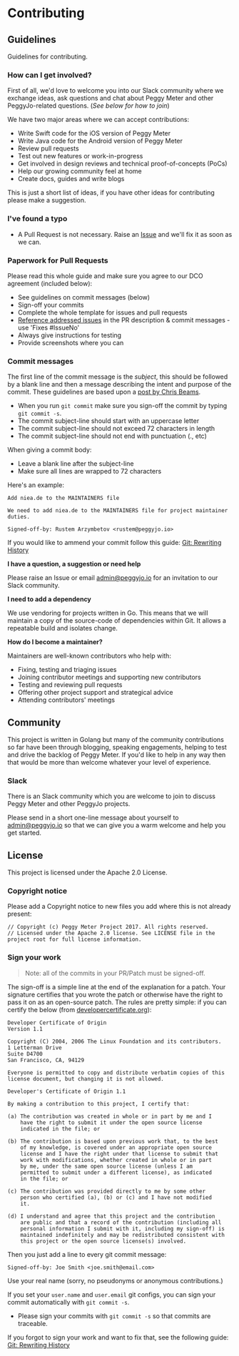 # Contributing

## Guidelines

Guidelines for contributing.

### How can I get involved?

First of all, we'd love to welcome you into our Slack community where we exchange ideas, ask questions and chat about Peggy Meter and other PeggyJo-related questions. (*See below for how to join*)

We have two major areas where we can accept contributions:

* Write Swift code for the iOS version of Peggy Meter
* Write Java code for the Android version of Peggy Meter
* Review pull requests
* Test out new features or work-in-progress
* Get involved in design reviews and technical proof-of-concepts (PoCs)
* Help our growing community feel at home
* Create docs, guides and write blogs

This is just a short list of ideas, if you have other ideas for contributing please make a suggestion.

### I've found a typo

* A Pull Request is not necessary. Raise an [Issue](https://github.com/rustema/peggy-meter/issues) and we'll fix it as soon as we can. 

### Paperwork for Pull Requests

Please read this whole guide and make sure you agree to our DCO agreement (included below):

* See guidelines on commit messages (below)
* Sign-off your commits
* Complete the whole template for issues and pull requests
* [Reference addressed issues](https://help.github.com/articles/closing-issues-using-keywords/) in the PR description & commit messages - use 'Fixes #IssueNo' 
* Always give instructions for testing
* Provide screenshots where you can

### Commit messages

The first line of the commit message is the *subject*, this should be followed by a blank line and then a message describing the intent and purpose of the commit. These guidelines are based upon a [post by Chris Beams](https://chris.beams.io/posts/git-commit/).

* When you run `git commit` make sure you sign-off the commit by typing `git commit -s`.
* The commit subject-line should start with an uppercase letter
* The commit subject-line should not exceed 72 characters in length
* The commit subject-line should not end with punctuation (., etc)

When giving a commit body:
* Leave a blank line after the subject-line
* Make sure all lines are wrapped to 72 characters

Here's an example:

```
Add niea.de to the MAINTAINERS file

We need to add niea.de to the MAINTAINERS file for project maintainer
duties.

Signed-off-by: Rustem Arzymbetov <rustem@peggyjo.io>
```

If you would like to ammend your commit follow this guide: [Git: Rewriting History](https://git-scm.com/book/en/v2/Git-Tools-Rewriting-History)

**I have a question, a suggestion or need help**

Please raise an Issue or email admin@peggyjo.io for an invitation to our Slack community.

**I need to add a dependency**

We use vendoring for projects written in Go. This means that we will maintain a copy of the source-code of dependencies within Git. It allows a repeatable build and isolates change. 

**How do I become a maintainer?**

Maintainers are well-known contributors who help with:
* Fixing, testing and triaging issues
* Joining contributor meetings and supporting new contributors
* Testing and reviewing pull requests
* Offering other project support and strategical advice
* Attending contributors' meetings

## Community

This project is written in Golang but many of the community contributions so far have been through blogging, speaking engagements, helping to test and drive the backlog of Peggy Meter. If you'd like to help in any way then that would be more than welcome whatever your level of experience.

### Slack

There is an Slack community which you are welcome to join to discuss Peggy Meter and other PeggyJo projects.

Please send in a short one-line message about yourself to admin@peggyjo.io so that we can give you a warm welcome and help you get started.

## License

This project is licensed under the Apache 2.0 License.

### Copyright notice

Please add a Copyright notice to new files you add where this is not already present:

```
// Copyright (c) Peggy Meter Project 2017. All rights reserved.
// Licensed under the Apache 2.0 license. See LICENSE file in the project root for full license information.
```

### Sign your work

> Note: all of the commits in your PR/Patch must be signed-off.

The sign-off is a simple line at the end of the explanation for a patch. Your
signature certifies that you wrote the patch or otherwise have the right to pass
it on as an open-source patch. The rules are pretty simple: if you can certify
the below (from [developercertificate.org](http://developercertificate.org/)):

```
Developer Certificate of Origin
Version 1.1

Copyright (C) 2004, 2006 The Linux Foundation and its contributors.
1 Letterman Drive
Suite D4700
San Francisco, CA, 94129

Everyone is permitted to copy and distribute verbatim copies of this
license document, but changing it is not allowed.

Developer's Certificate of Origin 1.1

By making a contribution to this project, I certify that:

(a) The contribution was created in whole or in part by me and I
    have the right to submit it under the open source license
    indicated in the file; or

(b) The contribution is based upon previous work that, to the best
    of my knowledge, is covered under an appropriate open source
    license and I have the right under that license to submit that
    work with modifications, whether created in whole or in part
    by me, under the same open source license (unless I am
    permitted to submit under a different license), as indicated
    in the file; or

(c) The contribution was provided directly to me by some other
    person who certified (a), (b) or (c) and I have not modified
    it.

(d) I understand and agree that this project and the contribution
    are public and that a record of the contribution (including all
    personal information I submit with it, including my sign-off) is
    maintained indefinitely and may be redistributed consistent with
    this project or the open source license(s) involved.
```

Then you just add a line to every git commit message:

    Signed-off-by: Joe Smith <joe.smith@email.com>

Use your real name (sorry, no pseudonyms or anonymous contributions.)

If you set your `user.name` and `user.email` git configs, you can sign your
commit automatically with `git commit -s`.

* Please sign your commits with `git commit -s` so that commits are traceable.

If you forgot to sign your work and want to fix that, see the following guide: [Git: Rewriting History](https://git-scm.com/book/en/v2/Git-Tools-Rewriting-History)
